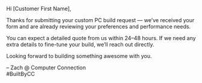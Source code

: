 Hi [Customer First Name],

Thanks for submitting your custom PC build request — we’ve received your form and are already reviewing your preferences and performance needs.

You can expect a detailed quote from us within 24–48 hours. If we need any extra details to fine-tune your build, we’ll reach out directly.

Looking forward to building something awesome with you.

– Zach @ Computer Connection  
#BuiltByCC
